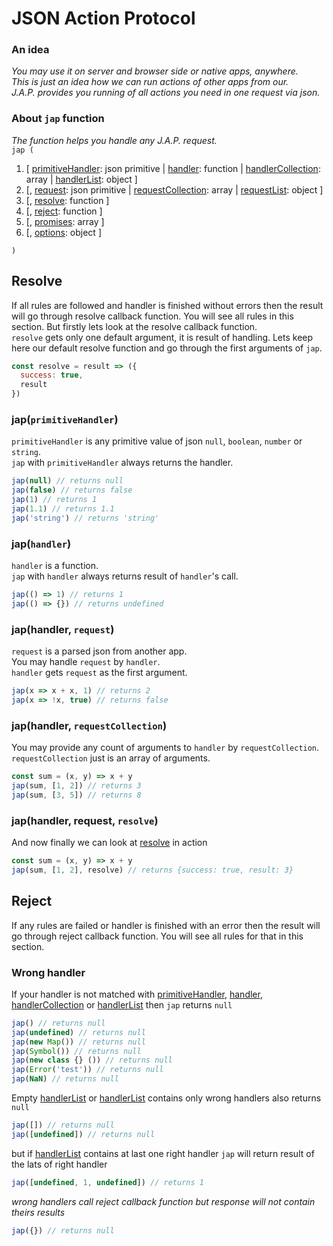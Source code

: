 # JSON Action Protocol
### An idea
*You may use it on server and browser side or native apps, anywhere.  
This is just an idea how we can run actions of other apps from our.  
J.A.P. provides you running of all actions you need in one request via json.*
### About `jap` function
*The function helps you handle any J.A.P. request.*  
`jap (`  
1. \[ [primitiveHandler](#japprimitivehandler): json primitive | [handler](#japhandler): function | [handlerCollection](#handlerCollection): array | [handlerList](#handlerList): object \]
2. \[, [request](#japhandler-request): json primitive | [requestCollection](#japhandler-requestCollection): array | [requestList](#requestList): object \]  
3. \[, [resolve](#resolve): function \]
4. \[, [reject](#reject): function \]
5. \[, [promises](#promises): array \]
6. \[, [options](#options): object \]

`)`
## Resolve
If all rules are followed and handler is finished without errors then the result will go
through resolve callback function.
You will see all rules in this section.
But firstly lets look at the resolve callback function.  
`resolve` gets only one default argument, it is result of handling.
Lets keep here our default resolve function and go through the first arguments of `jap`.
```javascript
const resolve = result => ({
  success: true,
  result
})
```
### jap(`primitiveHandler`)
`primitiveHandler` is any primitive value of json `null`, `boolean`, `number` or `string`.  
`jap` with `primitiveHandler` always returns the handler.
```javascript
jap(null) // returns null
jap(false) // returns false
jap(1) // returns 1
jap(1.1) // returns 1.1
jap('string') // returns 'string'
``` 
### jap(`handler`)
`handler` is a function.  
`jap` with `handler` always returns result of `handler`'s call.
```javascript
jap(() => 1) // returns 1
jap(() => {}) // returns undefined
``` 
### jap(handler, `request`)
`request` is a parsed json from another app.  
You may handle `request` by `handler`.  
`handler` gets `request` as the first argument.
```javascript
jap(x => x + x, 1) // returns 2
jap(x => !x, true) // returns false
```
### jap(handler, `requestCollection`)
You may provide any count of arguments to `handler` by `requestCollection`.  
`requestCollection` just is an array of arguments.
```javascript
const sum = (x, y) => x + y
jap(sum, [1, 2]) // returns 3
jap(sum, [3, 5]) // returns 8
```
### jap(handler, request, `resolve`)
And now finally we can look at [resolve](#resolve) in action
```javascript
const sum = (x, y) => x + y
jap(sum, [1, 2], resolve) // returns {success: true, result: 3}
```

## Reject
If any rules are failed or handler is finished with an error then the result will go
through reject callback function.
You will see all rules for that in this section.
### Wrong handler
If your handler is not matched with [primitiveHandler](#primitiveHandler), [handler](#handler), [handlerCollection](#handlerCollection) or [handlerList](#handlerList)
then `jap` returns `null`
```javascript
jap() // returns null
jap(undefined) // returns null
jap(new Map()) // returns null
jap(Symbol()) // returns null
jap(new class {} ()) // returns null
jap(Error('test')) // returns null
jap(NaN) // returns null
``` 
Empty [handlerList](#handlerList) or [handlerList](#handlerList) contains only wrong handlers
also returns `null`
```javascript
jap([]) // returns null
jap([undefined]) // returns null
```
but if [handlerList](#handlerList) contains at last one right handler `jap` will return
result of the lats of right handler
```javascript
jap([undefined, 1, undefined]) // returns 1
```
*wrong handlers call reject callback function but response will not contain theirs results*


```javascript
jap({}) // returns null
```
